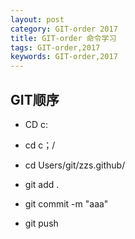 ```yaml
---
layout: post
category: GIT-order 2017
title: GIT-order 命令学习 
tags: GIT-order,2017
keywords: GIT-order,2017
---
```


<h2>GIT顺序</h2>
<ul>
 <li><p>CD c:</p></li>
 <li><p>cd c；/</p></li>
 <li><p>cd Users/git/zzs.github/</p></li>
 <li><p>git add .</p></li>
 <li><p>git commit -m "aaa"</p></li>
 <li><p>git push</p></li>
</ul>